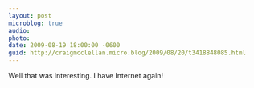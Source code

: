 ```yaml
---
layout: post
microblog: true
audio: 
photo: 
date: 2009-08-19 18:00:00 -0600
guid: http://craigmcclellan.micro.blog/2009/08/20/t3418848085.html
---
```

Well that was interesting. I have Internet again!
